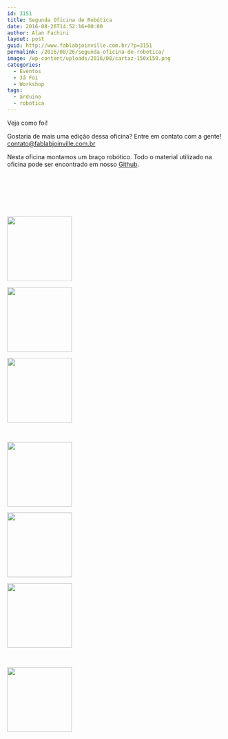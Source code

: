 ```yaml
---
id: 3151
title: Segunda Oficina de Robótica
date: 2016-08-26T14:52:16+00:00
author: Alan Fachini
layout: post
guid: http://www.fablabjoinville.com.br/?p=3151
permalink: /2016/08/26/segunda-oficina-de-robotica/
image: /wp-content/uploads/2016/08/cartaz-150x150.png
categories:
  - Eventos
  - Já Foi
  - Workshop
tags:
  - arduino
  - robotica
---
```

Veja como foi!

<!--more-->

Gostaria de mais uma edição dessa oficina? Entre em contato com a gente! <contato@fablabjoinville.com.br>

Nesta oficina montamos um braço robótico. Todo o material utilizado na oficina pode ser encontrado em nosso [Github](https://github.com/fablabjoinville/bracorobotico).

<center>
  <br />
</center>

<center>
  <br /> <br />
</center>

<center>
  <br /> <br />
</center>

<div id='gallery-2' class='gallery galleryid-3151 gallery-columns-3 gallery-size-thumbnail'>
  <dl class='gallery-item'>
    <dt class='gallery-icon landscape'>
      <a href='http://www.fablabjoinville.com.br/2016/08/26/segunda-oficina-de-robotica/13873066_10155213740038538_9182556829784889404_n/'><img width="150" height="150" src="http://www.fablabjoinville.com.br/wp-content/uploads/2016/08/13873066_10155213740038538_9182556829784889404_n-150x150.jpg" class="attachment-thumbnail size-thumbnail" alt="" /></a>
    </dt>
  </dl>
  
  <dl class='gallery-item'>
    <dt class='gallery-icon landscape'>
      <a href='http://www.fablabjoinville.com.br/2016/08/26/segunda-oficina-de-robotica/13892086_10155213740233538_6824574883508683948_n/'><img width="150" height="150" src="http://www.fablabjoinville.com.br/wp-content/uploads/2016/08/13892086_10155213740233538_6824574883508683948_n-150x150.jpg" class="attachment-thumbnail size-thumbnail" alt="" /></a>
    </dt>
  </dl>
  
  <dl class='gallery-item'>
    <dt class='gallery-icon landscape'>
      <a href='http://www.fablabjoinville.com.br/2016/08/26/segunda-oficina-de-robotica/13901497_10155213739853538_1749535485997276895_n/'><img width="150" height="150" src="http://www.fablabjoinville.com.br/wp-content/uploads/2016/08/13901497_10155213739853538_1749535485997276895_n-150x150.jpg" class="attachment-thumbnail size-thumbnail" alt="" /></a>
    </dt>
  </dl>
  
  <br style="clear: both" />
  
  <dl class='gallery-item'>
    <dt class='gallery-icon landscape'>
      <a href='http://www.fablabjoinville.com.br/2016/08/26/segunda-oficina-de-robotica/img_2423/'><img width="150" height="150" src="http://www.fablabjoinville.com.br/wp-content/uploads/2016/08/IMG_2423-150x150.jpg" class="attachment-thumbnail size-thumbnail" alt="" /></a>
    </dt>
  </dl>
  
  <dl class='gallery-item'>
    <dt class='gallery-icon landscape'>
      <a href='http://www.fablabjoinville.com.br/2016/08/26/segunda-oficina-de-robotica/img_2424/'><img width="150" height="150" src="http://www.fablabjoinville.com.br/wp-content/uploads/2016/08/IMG_2424-150x150.jpg" class="attachment-thumbnail size-thumbnail" alt="" /></a>
    </dt>
  </dl>
  
  <dl class='gallery-item'>
    <dt class='gallery-icon landscape'>
      <a href='http://www.fablabjoinville.com.br/2016/08/26/segunda-oficina-de-robotica/img_2430/'><img width="150" height="150" src="http://www.fablabjoinville.com.br/wp-content/uploads/2016/08/IMG_2430-150x150.jpg" class="attachment-thumbnail size-thumbnail" alt="" /></a>
    </dt>
  </dl>
  
  <br style="clear: both" />
  
  <dl class='gallery-item'>
    <dt class='gallery-icon landscape'>
      <a href='http://www.fablabjoinville.com.br/2016/08/26/segunda-oficina-de-robotica/img_2432/'><img width="150" height="150" src="http://www.fablabjoinville.com.br/wp-content/uploads/2016/08/IMG_2432-150x150.jpg" class="attachment-thumbnail size-thumbnail" alt="" /></a>
    </dt>
  </dl>
  
  <br style='clear: both' />
</div>